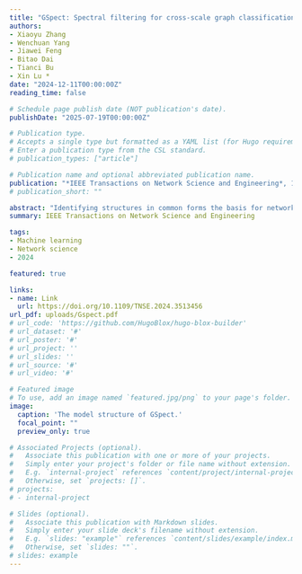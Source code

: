 ```yaml
---
title: "GSpect: Spectral filtering for cross-scale graph classification"
authors:
- Xiaoyu Zhang
- Wenchuan Yang
- Jiawei Feng
- Bitao Dai
- Tianci Bu
- Xin Lu *
date: "2024-12-11T00:00:00Z"
reading_time: false

# Schedule page publish date (NOT publication's date).
publishDate: "2025-07-19T00:00:00Z"

# Publication type.
# Accepts a single type but formatted as a YAML list (for Hugo requirements).
# Enter a publication type from the CSL standard.
# publication_types: ["article"]

# Publication name and optional abbreviated publication name.
publication: "*IEEE Transactions on Network Science and Engineering*, 12(1), 547-558, doi: 10.1109/TNSE.2024.3513456"
# publication_short: ""

abstract: "Identifying structures in common forms the basis for networked systems design and optimization. However, real structures represented by graphs are often of varying sizes, leading to the low accuracy of traditional graph classification methods. These graphs are called cross-scale graphs. To overcome this limitation, in this study, we propose GSpect, an advanced spectral graph filtering model for cross-scale graph classification tasks. Compared with other methods, we use graph wavelet neural networks for the convolution layer of the model, which aggregates multi-scale messages to generate graph representations. We design a spectral-pooling layer which aggregates nodes to one node to reduce the cross-scale graphs to the same size. We collect and construct the cross-scale benchmark data set, MSG (Multi Scale Graphs). Experiments reveal that, on open data sets, GSpect improves the performance of classification accuracy by 1.62% on average, and for a maximum of 3.33% on PROTEINS. On MSG, GSpect improves the performance of classification accuracy by 13.38% on average. GSpect fills the gap in cross-scale graph classification studies and has potential to provide assistance in application research like diagnosis of brain disease by predicting the brain network's label and developing new drugs with molecular structures learned from their counterparts in other systems."
summary: IEEE Transactions on Network Science and Engineering

tags:
- Machine learning
- Network science
- 2024

featured: true

links:
- name: Link
  url: https://doi.org/10.1109/TNSE.2024.3513456
url_pdf: uploads/Gspect.pdf
# url_code: 'https://github.com/HugoBlox/hugo-blox-builder'
# url_dataset: '#'
# url_poster: '#'
# url_project: ''
# url_slides: ''
# url_source: '#'
# url_video: '#'

# Featured image
# To use, add an image named `featured.jpg/png` to your page's folder. 
image:
  caption: 'The model structure of GSpect.'
  focal_point: ""
  preview_only: true

# Associated Projects (optional).
#   Associate this publication with one or more of your projects.
#   Simply enter your project's folder or file name without extension.
#   E.g. `internal-project` references `content/project/internal-project/index.md`.
#   Otherwise, set `projects: []`.
# projects:
# - internal-project

# Slides (optional).
#   Associate this publication with Markdown slides.
#   Simply enter your slide deck's filename without extension.
#   E.g. `slides: "example"` references `content/slides/example/index.md`.
#   Otherwise, set `slides: ""`.
# slides: example
---
```

<!-- 
This work is driven by the results in my [previous paper](/publication/conference-paper/) on LLMs.

{{% callout note %}}
Create your slides in Markdown - click the *Slides* button to check out the example.
{{% /callout %}}

Add the publication's **full text** or **supplementary notes** here. You can use rich formatting such as including [code, math, and images](https://docs.hugoblox.com/content/writing-markdown-latex/). -->
